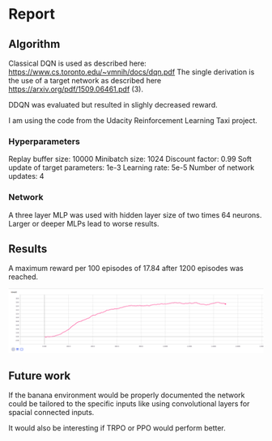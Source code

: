 # Report

## Algorithm

Classical DQN is used as described here: https://www.cs.toronto.edu/~vmnih/docs/dqn.pdf
The single derivation is the use of a target network as described
here https://arxiv.org/pdf/1509.06461.pdf (3).

DDQN was evaluated but resulted in slighly decreased reward.

I am using the code from the Udacity Reinforcement Learning Taxi project.

### Hyperparameters

Replay buffer size: 10000
Minibatch size: 1024
Discount factor: 0.99
Soft update of target parameters: 1e-3
Learning rate: 5e-5
Number of network updates: 4

### Network

A three layer MLP was used with hidden layer size of two times 64 neurons.
Larger or deeper MLPs lead to worse results.

## Results 

A maximum reward per 100 episodes of 17.84 after 1200 episodes was reached.

![graph](graph.png)

## Future work

If the banana environment would be properly documented the network could
be tailored to the specific inputs like using convolutional layers
for spacial connected inputs.

It would also be interesting if TRPO or PPO would perform better. 



